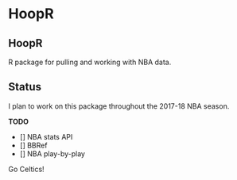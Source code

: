HoopR
================

HoopR
-----

R package for pulling and working with NBA data.

Status
------

I plan to work on this package throughout the 2017-18 NBA season.

**TODO**

-   \[\] NBA stats API
-   \[\] BBRef
-   \[\] NBA play-by-play

Go Celtics!
